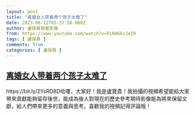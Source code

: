 ```yaml
---
layout: post
title: "离婚女人带着两个孩子太难了"
date: 2023-06-12T05:37:58.000Z
author: 盧保貴視覺影像
from: https://www.youtube.com/watch?v=PLKW6kcJeI0
tags: [ 盧保貴 ]
comments: True
categories: [ 盧保貴 ]
---
```

<!--1686548278000-->
[离婚女人带着两个孩子太难了](https://www.youtube.com/watch?v=PLKW6kcJeI0)
------

<div>
https://bit.ly/2YsRD8D哈嘍，大家好！我是盧寶貴！我拍攝的視頻希望能給大家帶來貢獻能夠留存後世，能成為後人對現在的歷史參考期待影像能為將來保留文獻，給人們帶來更多的意義與思考。喜歡我的視頻記得評論哦！
</div>
